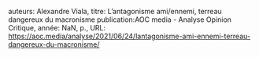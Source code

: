 auteurs: Alexandre Viala, 
titre: L’antagonisme ami/ennemi, terreau dangereux du macronisme
publication:AOC media - Analyse Opinion Critique, 
année: NaN, 
p.,
URL: https://aoc.media/analyse/2021/06/24/lantagonisme-ami-ennemi-terreau-dangereux-du-macronisme/

